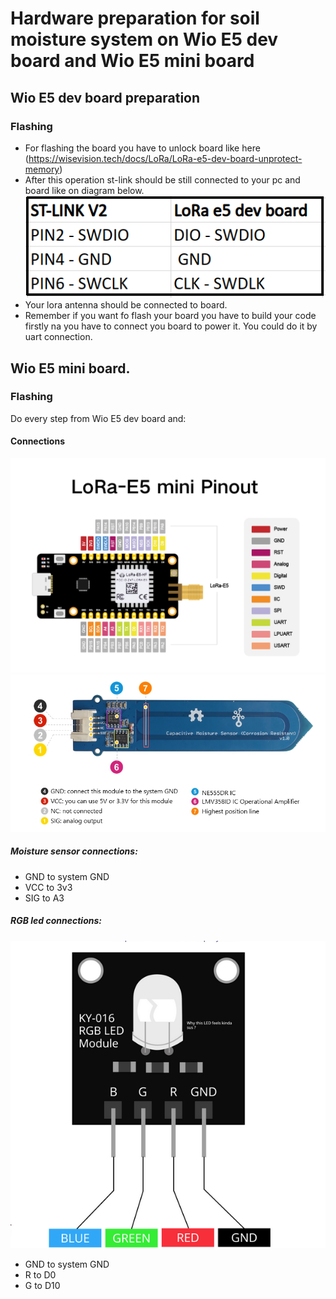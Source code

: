 # Hardware preparation for soil moisture system on Wio E5 dev board and Wio E5 mini board
## Wio E5 dev board preparation
### Flashing
* For flashing the board you have to unlock board like here (https://wisevision.tech/docs/LoRa/LoRa-e5-dev-board-unprotect-memory)
* After this operation st-link should be still connected to your pc and board like on diagram below.
![Connection diagram](st-link.png) 
* Your lora antenna should be connected to board.
* Remember if you want fo flash your board you have to build your code firstly na you have to connect you board to power it. You could do it by uart connection.
## Wio E5 mini board.
### Flashing
Do every step from Wio E5 dev board and:
#### Connections
![Wio E5 mini board pinout](lora-e5_mini_pinout.png) 
![GROVE moisture capicity sensor pinout](pin_out_moisture_grove.jpg) 
##### Moisture sensor connections:
* GND to system GND
* VCC to 3v3
* SIG to A3
##### RGB led connections:
![RGB pin out](rgb_pin_out.png) 
* GND to system GND
* R to D0
* G to D10

